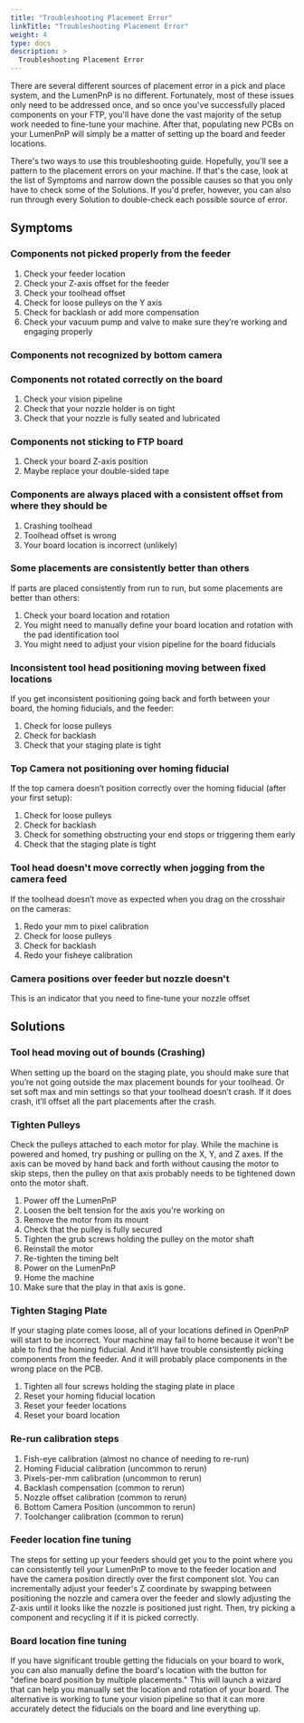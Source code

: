 ```yaml
---
title: "Troubleshooting Placement Error"
linkTitle: "Troubleshooting Placement Error"
weight: 4
type: docs
description: >
  Troubleshooting Placement Error
---
```


There are several different sources of placement error in a pick and place system, and the LumenPnP is no different. Fortunately, most of these issues only need to be addressed once, and so once you've successfully placed components on your FTP, you'll have done the vast majority of the setup work needed to fine-tune your machine. After that, populating new PCBs on your LumenPnP will simply be a matter of setting up the board and feeder locations.

There's two ways to use this troubleshooting guide. Hopefully, you'll see a pattern to the placement errors on your machine. If that's the case, look at the list of Symptoms and narrow down the possible causes so that you only have to check some of the Solutions. If you'd prefer, however, you can also run through every Solution to double-check each possible source of error.

## Symptoms

### Components not picked properly from the feeder

1. Check your feeder location
2. Check your Z-axis offset for the feeder
3. Check your toolhead offset
4. Check for loose pulleys on the Y axis
5. Check for backlash or add more compensation
6. Check your vacuum pump and valve to make sure they’re working and engaging properly

### Components not recognized by bottom camera

### Components not rotated correctly on the board

1. Check your vision pipeline
2. Check that your nozzle holder is on tight
3. Check that your nozzle is fully seated and lubricated

### Components not sticking to FTP board

1. Check your board Z-axis position
2. Maybe replace your double-sided tape

### Components are always placed with a consistent offset from where they should be

1. Crashing toolhead
2. Toolhead offset is wrong
3. Your board location is incorrect (unlikely)

### Some placements are consistently better than others

If parts are placed consistently from run to run, but some placements are better than others:

1. Check your board location and rotation
2. You might need to manually define your board location and rotation with the pad identification tool
3. You might need to adjust your vision pipeline for the board fiducials

### Inconsistent tool head positioning moving between fixed locations

If you get inconsistent positioning going back and forth between your board, the homing fiducials, and the feeder:

1. Check for loose pulleys
2. Check for backlash
3. Check that your staging plate is tight

### Top Camera not positioning over homing fiducial

If the top camera doesn’t position correctly over the homing fiducial (after your first setup):

1. Check for loose pulleys
2. Check for backlash
3. Check for something obstructing your end stops or triggering them early
4. Check that the staging plate is tight

### Tool head doesn't move correctly when jogging from the camera feed

If the toolhead doesn’t move as expected when you drag on the crosshair on the cameras:

1. Redo your mm to pixel calibration
2. Check for loose pulleys
3. Check for backlash
4. Redo your fisheye calibration

### Camera positions over feeder but nozzle doesn't

This is an indicator that you need to fine-tune your nozzle offset

## Solutions

### Tool head moving out of bounds (Crashing)

When setting up the board on the staging plate, you should make sure that you’re not going outside the max placement bounds for your toolhead. Or set soft max and min settings so that your toolhead doesn’t crash. If it does crash, it’ll offset all the part placements after the crash.

### Tighten Pulleys

Check the pulleys attached to each motor for play. While the machine is powered and homed, try pushing or pulling on the X, Y, and Z axes. If the axis can be moved by hand back and forth without causing the motor to skip steps, then the pulley on that axis probably needs to be tightened down onto the motor shaft.

1. Power off the LumenPnP
2. Loosen the belt tension for the axis you're working on
3. Remove the motor from its mount
4. Check that the pulley is fully secured
5. Tighten the grub screws holding the pulley on the motor shaft
6. Reinstall the motor
7. Re-tighten the timing belt
8. Power on the LumenPnP
9. Home the machine
10. Make sure that the play in that axis is gone.

### Tighten Staging Plate

If your staging plate comes loose, all of your locations defined in OpenPnP will start to be incorrect. Your machine may fail to home because it won't be able to find the homing fiducial. And it'll have trouble consistently picking components from the feeder. And it will probably place components in the wrong place on the PCB.

1. Tighten all four screws holding the staging plate in place
2. Reset your homing fiducial location
3. Reset your feeder locations
4. Reset your board location

### Re-run calibration steps

1. Fish-eye calibration (almost no chance of needing to re-run)
2. Homing Fiducial calibration (uncommon to rerun)
3. Pixels-per-mm calibration (uncommon to rerun)
4. Backlash compensation (common to rerun)
5. Nozzle offset calibration (common to rerun)
6. Bottom Camera Position (uncommon to rerun)
7. Toolchanger calibration (common to rerun)

### Feeder location fine tuning

The steps for setting up your feeders should get you to the point where you can consistently tell your LumenPnP to move to the feeder location and have the camera position directly over the first component slot. You can incrementally adjust your feeder's Z coordinate by swapping between positioning the nozzle and camera over the feeder and slowly adjusting the Z-axis until it looks like the nozzle is positioned just right. Then, try picking a component and recycling it if it is picked correctly.

### Board location fine tuning

If you have significant trouble getting the fiducials on your board to work, you can also manually define the board's location with the button for "define board position by multiple placements." This will launch a wizard that can help you manually set the location and rotation of your board. The alternative is working to tune your vision pipeline so that it can more accurately detect the fiducials on the board and line everything up.